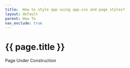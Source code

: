 ```yaml
---
title:  How to style app using app.css and page styles?
layout: default
parent: How To
nav_exclude: true
---
```


# {{ page.title }}

Page Under Construction

